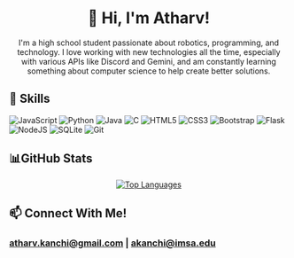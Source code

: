 <h1 align="center">👋 Hi, I'm Atharv!</h1>
<p align="center"> I'm a high school student passionate about robotics, programming, and technology. I love working with new technologies all the time, especially with various APIs like Discord and Gemini, and am constantly learning something about computer science to help create better solutions. </p>

<h2>🔧 Skills</h2>

<!-- Skill icons from https://github.com/Ileriayo/markdown-badges?tab=readme-ov-file#usage -->

![JavaScript](https://img.shields.io/badge/javascript-%23323330.svg?style=for-the-badge&logo=javascript&logoColor=%23F7DF1E)
![Python](https://img.shields.io/badge/python-3670A0?style=for-the-badge&logo=python&logoColor=ffdd54)
![Java](https://img.shields.io/badge/java-%23ED8B00.svg?style=for-the-badge&logo=openjdk&logoColor=white)
![C](https://img.shields.io/badge/c-%2300599C.svg?style=for-the-badge&logo=c&logoColor=white)
![HTML5](https://img.shields.io/badge/html5-%23E34F26.svg?style=for-the-badge&logo=html5&logoColor=white)
![CSS3](https://img.shields.io/badge/css3-%231572B6.svg?style=for-the-badge&logo=css3&logoColor=white)
![Bootstrap](https://img.shields.io/badge/bootstrap-%238511FA.svg?style=for-the-badge&logo=bootstrap&logoColor=white)
![Flask](https://img.shields.io/badge/flask-%23000.svg?style=for-the-badge&logo=flask&logoColor=white)
![NodeJS](https://img.shields.io/badge/node.js-6DA55F?style=for-the-badge&logo=node.js&logoColor=white)
![SQLite](https://img.shields.io/badge/sqlite-%2307405e.svg?style=for-the-badge&logo=sqlite&logoColor=white)
![Git](https://img.shields.io/badge/git-%23F05033.svg?style=for-the-badge&logo=git&logoColor=white)

<h2>📊GitHub Stats</h2>
  <p align="center">
    <a href="https://github.com/anuraghazra/github-readme-stats">
      <img src="https://github-readme-stats-git-masterrstaa-rickstaa.vercel.app/api/top-langs/?username=anuraghazra&layout=compact&theme=dark" alt="Top Languages" />
    </a>
  </p>
<h2>📫 Connect With Me!</h2>

<h3><strong>
  <a href="mailto:atharv.kanchi@gmail.com" style="font-size: 16">atharv.kanchi@gmail.com</a> | 
  <a href="mailto:akanchi@imsa.edu">akanchi@imsa.edu</a>
</h3>
